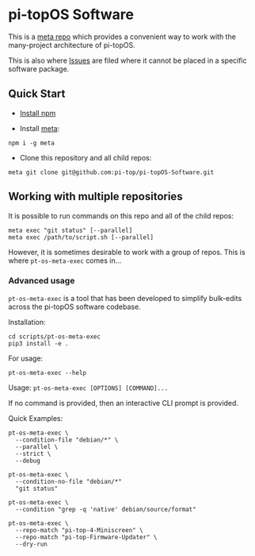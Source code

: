 # pi-topOS Software

This is a [meta repo](https://github.com/mateodelnorte/meta) which provides a convenient way to work with the many-project architecture of pi-topOS.

This is also where [Issues](i-top/pi-topOS-Software/issues) are filed where it cannot be placed in a specific software package.

## Quick Start

- [Install npm](https://docs.npmjs.com/cli/v7/configuring-npm/install#using-a-node-version-manager-to-install-nodejs-and-npm)

- Install [meta](https://github.com/mateodelnorte/meta):

```
npm i -g meta
```

- Clone this repository and all child repos:

```
meta git clone git@github.com:pi-top/pi-topOS-Software.git
```

## Working with multiple repositories

It is possible to run commands on this repo and all of the child repos:

```shell
meta exec "git status" [--parallel]
meta exec /path/to/script.sh [--parallel]
```

However, it is sometimes desirable to work with a group of repos. This is where `pt-os-meta-exec` comes in...

### Advanced usage

`pt-os-meta-exec` is a tool that has been developed to simplify bulk-edits across the pi-topOS software codebase.

Installation:

```
cd scripts/pt-os-meta-exec
pip3 install -e .
```

For usage:

```
pt-os-meta-exec --help
```

Usage: `pt-os-meta-exec [OPTIONS] [COMMAND]...`

If no command is provided, then an interactive CLI prompt is provided.

Quick Examples:

```
pt-os-meta-exec \
  --condition-file "debian/*" \
  --parallel \
  --strict \
  --debug

pt-os-meta-exec \
  --condition-no-file "debian/*"
  "git status"

pt-os-meta-exec \
  --condition "grep -q 'native' debian/source/format"

pt-os-meta-exec \
  --repo-match "pi-top-4-Miniscreen" \
  --repo-match "pi-top-Firmware-Updater" \
  --dry-run
```
